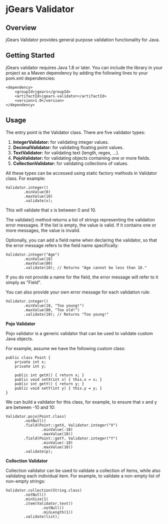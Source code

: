 # jGears Validator

## Overview
jGears Validator provides general purpose validation functionality for Java.

## Getting Started

jGears validator requires Java 1.8 or later.
You can include the library in your project as a Maven dependency by adding the following lines to your pom.xml dependencies:

    <dependency>
		<groupId>jgears</groupId>
		<artifactId>jgears-validator</artifactId>
		<version>1.0</version>
	</dependency>

## Usage
The entry point is the Validator class. There are five validator types:
 1. **IntegerValidator:** for validating integer values.
 2. **DecimalValidator:** for validating floating point values.
 3. **TextValidator:** for validating text (length, regex, ...).
 4. **PojoValidator:** for validating objects containing one or more fields.
 5. **CollectionValidator:** for validating collections of values.

All these types can be accessed using static factory methods in Validator class. For example:

    Validator.integer()
		    .minValue(0)
		    .maxValue(10)
		    .validate(x);
This will validate that x is between 0 and 10.

The validate() method returns a list of strings representing the validation error messages. If the list is empty, the value is valid. If it contains one or more messages, the value is invalid.

Optionally, you can add a field name when declaring the validator, so that the error message refers to the field name specifically:

    Validator.integer("Age")
		    .minValue(18)
		    .maxValue(80)
		    .validate(10); // Returns "Age cannot be less than 18."
If you do not provide a name for the field, the error message will refer to it simply as "Field".

You can also provide your own error message for each validation rule:

    Validator.integer()
		    .minValue(18, "Too young!")
		    .maxValue(80, "Too old!")
		    .validate(10); // Returns "Too young!"
**Pojo Validator**

Pojo validator is a generic validator that can be used to validate custom Java objects.

For example, assume we have the following custom class:

    public class Point {
	    private int x;
	    private int y;
		
		public int getX() { return x; }
		public void setX(int x) { this.x = x; }
		public int getY() { return y; }
		public void setY(int y) { this.y = y; }
    }
We can build a validator for this class, for example, to ensure that x and y are between -10 and 10:

    Validator.pojo(Point.class)
		    .notNull()
		    .field(Point::getX, Validator.integer("X")
				    .minValue(-10)
				    .maxValue(10))
			.field(Point::getY, Validator.integer("Y")
					.minValue(-10)
					.maxValue(10))
			.validate(p);
**Collection Validator**

Collection validator can be used to validate a collection of items, while also validating each individual item. For example, to validate a non-empty list of non-empty strings:

    Validator.collection(String.class)
		    .notNull()
		    .minSize(1)
		    .item(Validator.text()
				    .notNull()
				    .minLength(1))
		    .validate(list);

